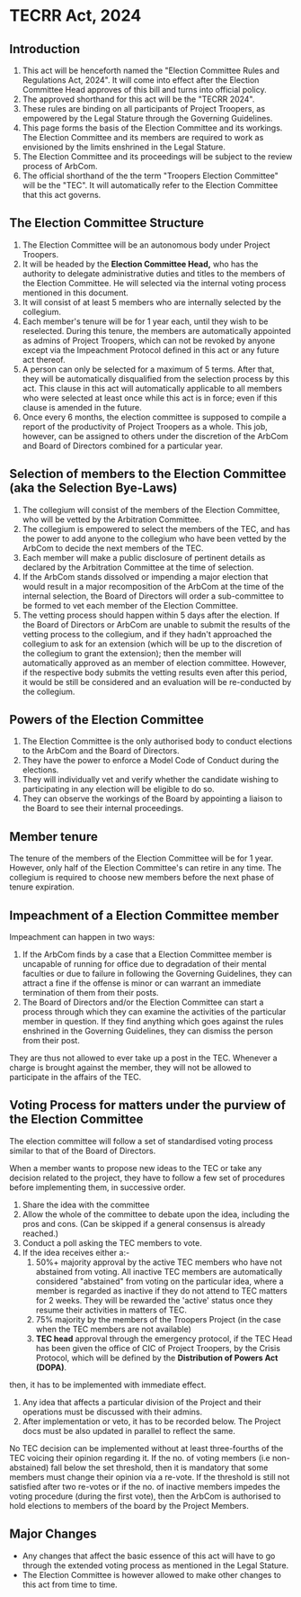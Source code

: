 # TECRR Act, 2024

## Introduction

1. This act will be henceforth named the "Election Committee Rules and Regulations Act, 2024". It will come into effect after the Election Committee Head approves of this bill and turns into official policy.
2. The approved shorthand for this act will be the "TECRR 2024".
3. These rules are binding on all participants of Project Troopers, as empowered by the Legal Stature through the Governing Guidelines.
4. This page forms the basis of the Election Committee and its workings. The Election Committee and its members are required to work as envisioned by the limits enshrined in the Legal Stature.
5. The Election Committee and its proceedings will be subject to the review process of ArbCom.
6. The official shorthand of the the term "Troopers Election Committee" will be the "TEC". It will automatically refer to the Election Committee that this act governs.

## The Election Committee Structure

1. The Election Committee will be an autonomous body under Project Troopers.
2. It will be headed by the **Election Committee Head,** who has the authority to delegate administrative duties and titles to the members of the Election Committee. He will selected via the internal voting process mentioned in this document.
3. It will consist of at least 5 members who are internally selected by the collegium.
4. Each member's tenure will be for 1 year each, until they wish to be reselected. During this tenure, the members are automatically appointed as admins of Project Troopers, which can not be revoked by anyone except via the Impeachment Protocol defined in this act or any future act thereof.
5. A person can only be selected for a maximum of 5 terms. After that, they will be automatically disqualified from the selection process by this act. This clause in this act will automatically applicable to all members who were selected at least once while this act is in force; even if this clause is amended in the future.
6. Once every 6 months, the election committee is supposed to compile a report of the productivity of Project Troopers as a whole. This job, however, can be assigned to others under the discretion of the ArbCom and Board of Directors combined for a particular year.

## Selection of members to the Election Committee (aka the Selection Bye-Laws)

1. The collegium will consist of the members of the Election Committee, who will be vetted by the Arbitration Committee.
2. The collegium is empowered to select the members of the TEC, and has the power to add anyone to the collegium who have been vetted by the ArbCom to decide the next members of the TEC.
3. Each member will make a public disclosure of pertinent details as declared by the Arbitration Committee at the time of selection.
4. If the ArbCom stands dissolved or impending a major election that would result in a major recomposition of the ArbCom at the time of the internal selection, the Board of Directors will order a sub-committee to be formed to vet each member of the Election Committee.
5. The vetting process should happen within 5 days after the election. If the Board of Directors or ArbCom are unable to submit the results of the vetting process to the collegium, and if they hadn't approached the collegium to ask for an extension (which will be up to the discretion of the collegium to grant the extension); then the member will automatically approved as an member of election committee. However, if the respective body submits the vetting results even after this period, it would be still be considered and an evaluation will be re-conducted by the collegium.

## Powers of the Election Committee

1. The Election Committee is the only authorised body to conduct elections to the ArbCom and the Board of Directors.
2. They have the power to enforce a Model Code of Conduct during the elections.
3. They will individually vet and verify whether the candidate wishing to participating in any election will be eligible to do so.
4. They can observe the workings of the Board by appointing a liaison to the Board to see their internal proceedings.

## Member tenure

The tenure of the members of the Election Committee will be for 1 year. However, only half of the Election Committee's can retire in any time. The collegium is required to choose new members before the next phase of tenure expiration.

## Impeachment of a Election Committee member

Impeachment can happen in two ways:

1. If the ArbCom finds by a case that a Election Committee member is uncapable of running for office due to degradation of their mental faculties or due to failure in following the Governing Guidelines, they can attract a fine if the offense is minor or can warrant an immediate termination of them from their posts.
2. The Board of Directors and/or the Election Committee can start a process through which they can examine the activities of the particular member in question. If they find anything which goes against the rules enshrined in the Governing Guidelines, they can dismiss the person from their post.

They are thus not allowed to ever take up a post in the TEC. Whenever a charge is brought against the member, they will not be allowed to participate in the affairs of the TEC.

## Voting Process for matters under the purview of the Election Committee

The election committee will follow a set of standardised voting process similar to that of the Board of Directors.

When a member wants to propose new ideas to the TEC or take any decision related to the project, they have to follow a few set of procedures before implementing them, in successive order.

1. Share the idea with the committee
2. Allow the whole of the committee to debate upon the idea, including the pros and cons. (Can be skipped if a general consensus is already reached.)
3. Conduct a poll asking the TEC members to vote.
4. If the idea receives either a:-
   1. 50%+ majority approval by the active TEC members who have not abstained from voting. All inactive TEC members are automatically considered "abstained" from voting on the particular idea, where a member is regarded as inactive if they do not attend to TEC matters for 2 weeks. They will be rewarded the 'active' status once they resume their activities in matters of TEC.
   2. 75% majority by the members of the Troopers Project (in the case when the TEC members are not available)
   3. **TEC head** approval through the emergency protocol, if the TEC Head has been given the office of CIC of Project Troopers, by the Crisis Protocol, which will be defined by the **Distribution of Powers Act (DOPA)**.

then, it has to be implemented with immediate effect.

1. Any idea that affects a particular division of the Project and their operations must be discussed with their admins.
2. After implementation or veto, it has to be recorded below. The Project docs must be also updated in parallel to reflect the same.

No TEC decision can be implemented without at least three-fourths of the TEC voicing their opinion regarding it. If the no. of voting members (i.e non-abstained) fall below the set threshold, then it is mandatory that some members must change their opinion via a re-vote. If the threshold is still not satisfied after two re-votes or if the no. of inactive members impedes the voting procedure (during the first vote), then the ArbCom is authorised to hold elections to members of the board by the Project Members.

## Major Changes

* Any changes that affect the basic essence of this act will have to go through the extended voting process as mentioned in the Legal Stature.
* The Election Committee is however allowed to make other changes to this act from time to time.
